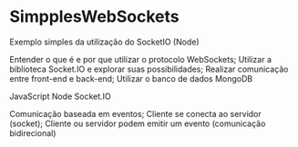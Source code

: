 # SimpplesWebSockets
Exemplo simples da utilização do SocketIO (Node)

Entender o que é e por que utilizar o protocolo WebSockets;
Utilizar a biblioteca Socket.IO e explorar suas possibilidades;
Realizar comunicação entre front-end e back-end;
Utilizar o banco de dados MongoDB


  JavaScript
  Node
  Socket.IO


Comunicação baseada em eventos;
Cliente se conecta ao servidor (socket);
Cliente ou servidor podem emitir um evento (comunicação bidirecional)
